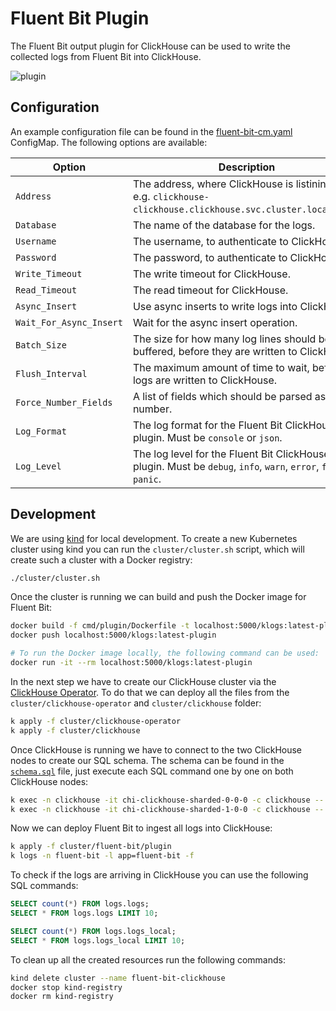 # Fluent Bit Plugin

The Fluent Bit output plugin for ClickHouse can be used to write the collected logs from Fluent Bit into ClickHouse.

![plugin](../../assets/plugin.png)

## Configuration

An example configuration file can be found in the [fluent-bit-cm.yaml](../../cluster/fluent-bit/plugin/fluent-bit-cm.yaml) ConfigMap. The following options are available:

| Option | Description | Default |
| ------ | ----------- | ------- |
| `Address` | The address, where ClickHouse is listining on, e.g. `clickhouse-clickhouse.clickhouse.svc.cluster.local:9000`. | |
| `Database` | The name of the database for the logs. | `logs` |
| `Username` | The username, to authenticate to ClickHouse. | |
| `Password` | The password, to authenticate to ClickHouse. | |
| `Write_Timeout` | The write timeout for ClickHouse. | `10` |
| `Read_Timeout` | The read timeout for ClickHouse. | `10` |
| `Async_Insert` | Use async inserts to write logs into ClickHouse. | `false` |
| `Wait_For_Async_Insert` | Wait for the async insert operation. | `false` |
| `Batch_Size` | The size for how many log lines should be buffered, before they are written to ClickHouse. | `10000` |
| `Flush_Interval` | The maximum amount of time to wait, before logs are written to ClickHouse. | `60s` |
| `Force_Number_Fields` | A list of fields which should be parsed as number. | `60s` |
| `Log_Format` | The log format for the Fluent Bit ClickHouse plugin. Must be `console` or `json`. | `console` |
| `Log_Level` | The log level for the Fluent Bit ClickHouse plugin. Must be `debug`, `info`, `warn`, `error`, `fatal` or `panic`. | `info` |

## Development

We are using [kind](https://kind.sigs.k8s.io/docs/user/quick-start/) for local development. To create a new Kubernetes cluster using kind you can run the `cluster/cluster.sh` script, which will create such a cluster with a Docker registry:

```sh
./cluster/cluster.sh
```

Once the cluster is running we can build and push the Docker image for Fluent Bit:

```sh
docker build -f cmd/plugin/Dockerfile -t localhost:5000/klogs:latest-plugin .
docker push localhost:5000/klogs:latest-plugin

# To run the Docker image locally, the following command can be used:
docker run -it --rm localhost:5000/klogs:latest-plugin
```

In the next step we have to create our ClickHouse cluster via the [ClickHouse Operator](https://github.com/Altinity/clickhouse-operator). To do that we can deploy all the files from the `cluster/clickhouse-operator` and `cluster/clickhouse` folder:

```sh
k apply -f cluster/clickhouse-operator
k apply -f cluster/clickhouse
```

Once ClickHouse is running we have to connect to the two ClickHouse nodes to create our SQL schema. The schema can be found in the  [`schema.sql`](../../schema.sql) file, just execute each SQL command one by one on both ClickHouse nodes:

```sh
k exec -n clickhouse -it chi-clickhouse-sharded-0-0-0 -c clickhouse -- clickhouse-client
k exec -n clickhouse -it chi-clickhouse-sharded-1-0-0 -c clickhouse -- clickhouse-client
```

Now we can deploy Fluent Bit to ingest all logs into ClickHouse:

```sh
k apply -f cluster/fluent-bit/plugin
k logs -n fluent-bit -l app=fluent-bit -f
```

To check if the logs are arriving in ClickHouse you can use the following SQL commands:

```sql
SELECT count(*) FROM logs.logs;
SELECT * FROM logs.logs LIMIT 10;

SELECT count(*) FROM logs.logs_local;
SELECT * FROM logs.logs_local LIMIT 10;
```

To clean up all the created resources run the following commands:

```sh
kind delete cluster --name fluent-bit-clickhouse
docker stop kind-registry
docker rm kind-registry
```
